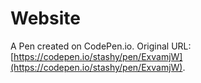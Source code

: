 # Website

A Pen created on CodePen.io. Original URL: [https://codepen.io/stashy/pen/ExvamjW](https://codepen.io/stashy/pen/ExvamjW).


